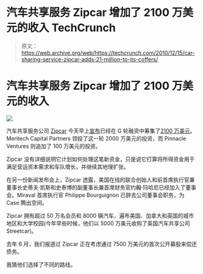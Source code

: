 # 汽车共享服务 Zipcar 增加了 2100 万美元的收入 TechCrunch

> 原文：<https://web.archive.org/web/https://techcrunch.com/2010/12/15/car-sharing-service-zipcar-adds-21-million-to-its-coffers/>

# 汽车共享服务 Zipcar 增加了 2100 万美元的收入

![](img/17b2117d916bf7fa12749b7ee77fd818.png)

汽车共享服务公司 [Zipcar](https://web.archive.org/web/20221006084143/http://www.zipcar.com/) 今天早上[宣布](https://web.archive.org/web/20221006084143/http://www.prnewswire.com/news-releases/zipcar-completes-21-million-series-g-financing-111917099.html)已经在 G 轮融资中筹集了[2100 万美元](https://web.archive.org/web/20221006084143/http://www.crunchbase.com/company/zipcar)。Meritech Capital Partners 领投了这一轮 2000 万美元的投资，而 Pinnacle Ventures 则追加了 100 万美元的投资。

Zipcar 没有详细说明它计划如何处理这笔新资金，只是说它打算将所得资金用于满足营运资本需求和车队增长，并继续其地理扩张。

在另一份新闻发布会上，Zipcar 透露，美国在线的联合创始人和前首席执行官兼董事长史蒂夫·凯斯和史泰博的副董事长兼首席财务官约翰·玛哈尼已经加入了董事会。Miraval 首席执行官 Philippe Bourguignon 已辞去公司董事会职务，为 Case 腾出空间。

Zipcar 拥有超过 50 万名会员和 8000 辆汽车，遍布美国、加拿大和英国的城市地区和大学校园(今年早些时候，他们以 5000 万美元收购了英国汽车共享公司 Streetcar)。

去年 6 月，我们报道过 Zipcar 正在考虑通过 7500 万美元的首次公开募股来偿还债务。

我猜他们选择了不同的路线。